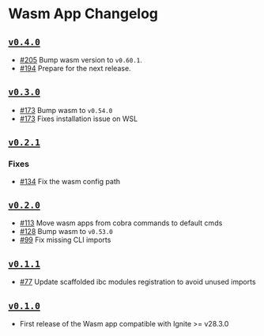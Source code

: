 # Wasm App Changelog

## [`v0.4.0`](https://github.com/ignite/apps/releases/tag/wasm/v0.4.0)

* [#205](https://github.com/ignite/apps/pull/205) Bump wasm version to `v0.60.1`.
* [#194](https://github.com/ignite/apps/pull/194) Prepare for the next release.

## [`v0.3.0`](https://github.com/ignite/apps/releases/tag/wasm/v0.3.0)

* [#173](https://github.com/ignite/apps/pull/173) Bump wasm to `v0.54.0`
* [#173](https://github.com/ignite/apps/pull/173) Fixes installation issue on WSL

## [`v0.2.1`](https://github.com/ignite/apps/releases/tag/wasm/v0.2.1)

### Fixes

* [#134](https://github.com/ignite/apps/pull/134) Fix the wasm config path

## [`v0.2.0`](https://github.com/ignite/apps/releases/tag/wasm/v0.2.0)

* [#113](https://github.com/ignite/apps/pull/113) Move wasm apps from cobra commands to default cmds
* [#128](https://github.com/ignite/apps/pull/128) Bump wasm to `v0.53.0`
* [#99](https://github.com/ignite/apps/pull/99) Fix missing CLI imports

## [`v0.1.1`](https://github.com/ignite/apps/releases/tag/wasm/v0.1.1)

* [#77](https://github.com/ignite/apps/pull/77) Update scaffolded ibc modules registration to avoid unused imports

## [`v0.1.0`](https://github.com/ignite/apps/releases/tag/wasm/v0.1.0)

* First release of the Wasm app compatible with Ignite >= v28.3.0
